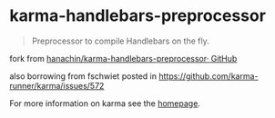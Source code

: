 # karma-handlebars-preprocessor

> Preprocessor to compile Handlebars on the fly.

fork from [hanachin/karma-handlebars-preprocessor· GitHub](https://github.com/hanachin/karma-handlebars-preprocessor)

also borrowing from 
fschwiet posted in https://github.com/karma-runner/karma/issues/572

For more information on karma see the [homepage].





[homepage]: http://karma-runner.github.com

